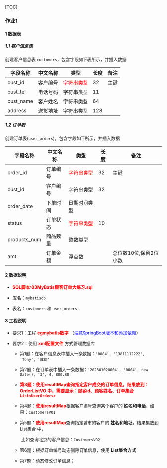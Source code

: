 [TOC]

### 作业1

#### 1 数据表

##### 1.1 客户信息表

创建客户信息表 `customers`，包含字段如下表所示，并插入数据

| 字段名称      | 中文名称 | 类型                           | 长度  | 备注 |
|-----------|------|------------------------------|-----|----|
| cust_id   | 客户编号 | <font color=red>字符串类型</font> | 32  | 主键 |
| cust_tel  | 电话号码 | 字符串类型                        | 11  |    |
| cust_name | 客户姓名 | 字符串类型                        | 64  |    |
| address   | 送货地址 | 字符串类型                        | 128 |    |

##### 1.2 订单表

创建订单表(`user_orders`)，包含字段如下所示，并插入数据

| 字段名称         | 中文名称 | 类型                           | 长度 | 备注            |
|--------------|------|------------------------------|----|---------------|
| order_id     | 订单编号 | <font color=red>字符串类型</font> | 32 | 主键            |
| cust_id      | 客户编号 | 字符串类型                        | 32 |               |
| order_date   | 下单时间 | 日期时间类型                       |    |               |
| status       | 订单状态 | <font color=red>字符串类型</font> | 10 |               |
| products_num | 商品数量 | 整数类型                         |    |               |
| amt          | 订单金额 | 浮点数                          |    | 总位数10位,保留2位小数 |

#### 2 数据说明

* <font color=red>**SQL脚本:03MyBatis顾客订单大练习.sql**</font>

* 库名：`mybatisdb`
* 表名：`customers` 和 `user_orders`

#### 3 工程说明

* 要求1：工程 <font color=red>**egmybatis数字**</font> （<font color=blue>注意SpringBoot版本和添加依赖</font>）

* 要求2：使用 <font color=red>**xml配置文件**</font> 方式管理数据库

    * 第1题：在客户信息表中插入一条数据：`'0004', '13811112222', 'Tony', '成都'`

    * 第2题：在订单表中插入一条数据：`'202301020004', '0004', new Date(), '3', 4, 800.88`

    * <font color=red>**第3题：使用resultMap查询指定客户成交的订单信息，结果放到：OrderListVO
      中，需要显示：顾客id、顾客姓名、订单集合 `List<UserOrders>`**</font>

    * 第4题：<font color=red>**使用resultMap**</font>根据客户编号查询某个客户的 **姓名和电话**，结果：`CustomersVO1`

    * 第5题：<font color=red>**使用resultMap**</font>查询指定城市的客户的 **姓名和地址**，结果集放到 List集合 中，

      ​ 比如查询北京的客户信息：`CustomersVO2`

    * 第6题：根据订单编号动态删除订单信息，使用 **List集合方式**

    * 第7题：动态修改订单信息；













